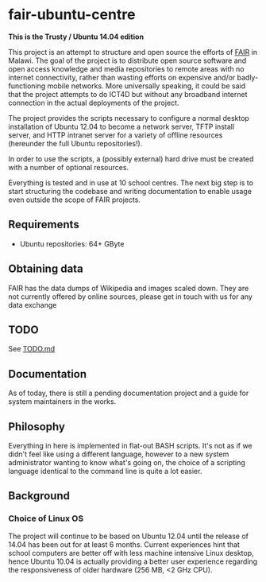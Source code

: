 fair-ubuntu-centre
==================

**This is the Trusty / Ubuntu 14.04 edition**

This project is an attempt to structure and open source the efforts of [FAIR](http://www.fairinternational.org) in Malawi.
The goal of the project is to distribute open source software and open access knowledge and media repositories to remote areas with no internet connectivity, rather than wasting efforts on expensive and/or badly-functioning mobile networks. More universally speaking, it could be said that the project attempts to do ICT4D but without any broadband internet connection in the actual deployments of the project.

The project provides the scripts necessary to configure a normal desktop installation of Ubuntu 12.04 to become a
network server, TFTP install server, and HTTP intranet server for a variety of offline resources (hereunder the full Ubuntu repositories!).

In order to use the scripts, a (possibly external) hard drive must be created with a number of optional resources.

Everything is tested and in use at 10 school centres. The next big step is to start structuring the codebase and writing documentation to enable usage even outside the scope of FAIR projects.

Requirements
------------

* Ubuntu repositories: 64+ GByte

Obtaining data
--------------

FAIR has the data dumps of Wikipedia and images scaled down. They are not currently offered by
online sources, please get in touch with us for any data exchange

TODO
----

See [TODO.md](TODO.md)

Documentation
-------------

As of today, there is still a pending documentation project and a guide for system maintainers in the works.

Philosophy
----------

Everything in here is implemented in flat-out BASH scripts. It's not as if we
didn't feel like using a different language, however to a new system administrator
wanting to know what's going on, the choice of a scripting language identical
to the command line is quite a lot easier.

Background
------------------

### Choice of Linux OS

The project will continue to be based on Ubuntu 12.04 until the release of 14.04 has been out for at least 6 months.
Current experiences hint that school computers are better off with less machine intensive Linux desktop, hence Ubuntu 10.04
is actually providing a better user experience regarding the responsiveness of older hardware (256 MB, <2 GHz CPU).
